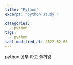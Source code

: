 ```yaml
---
title: "Python"
excerpt: "python study "

categories:
  - python
tags:
  - python
last_modified_at: 2022-02-08
---
```

python 공부 하고 쓸꺼임
